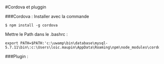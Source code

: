 #Cordova et pluggin

###Cordova : 
Installer avec la commande 
```
$ npm install -g cordova
```

Mettre le Path dans le .bashrc :
```
export PATH=$PATH:'c:\uwamp\bin\database\mysql-5.7.11\bin\:c:\Users\loic.maupin\AppData\Roaming\npm\node_modules\cordova\bin\
```

###Plugin :
